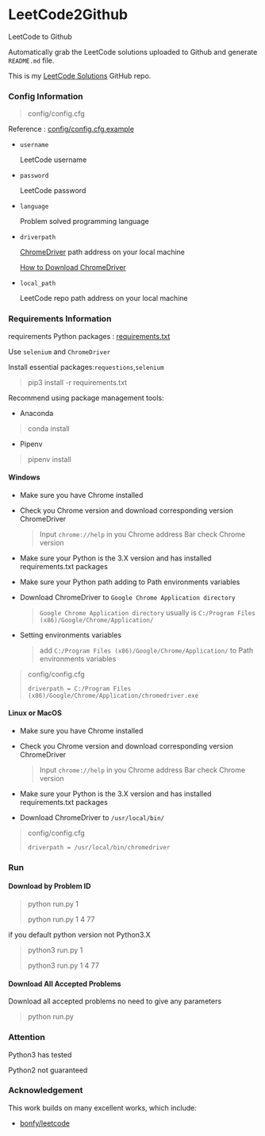 # LeetCode2Github

LeetCode to Github

Automatically grab the LeetCode solutions uploaded to Github and generate `README.md` file.

This is my [LeetCode Solutions](https://github.com/quinwu/LeetCode) GitHub repo.

### Config Information

> config/config.cfg

Reference : [config/config.cfg.example](config/config.cfg.example)

- `username` 

    LeetCode username

- `password`

    LeetCode password

- `language`

    Problem solved programming language

- `driverpath`

    [ChromeDriver](https://sites.google.com/a/chromium.org/chromedriver/) path address on your local machine

    [How to Download ChromeDriver](https://germey.gitbooks.io/python3webspider/content/1.2.3-ChromeDriver%E7%9A%84%E5%AE%89%E8%A3%85.html)

- `local_path`

    LeetCode repo path address on your local machine

### Requirements Information

requirements Python packages : [requirements.txt](requirements.txt)

Use `selenium` and `ChromeDriver`

Install essential packages:`requestions`,`selenium`

> pip3 install -r requirements.txt

Recommend using package management tools:

- Anaconda

> conda install 

- Pipenv

> pipenv install


#### Windows

- Make sure you have Chrome installed 

- Check you Chrome version and download corresponding version ChromeDriver

  > Input `chrome://help` in you Chrome address Bar check Chrome version

- Make sure your Python is the 3.X version and has installed requirements.txt packages

- Make sure your Python path adding to Path environments variables

- Download ChromeDriver to `Google Chrome Application directory`
  > `Google Chrome Application directory` usually is `C:/Program Files (x86)/Google/Chrome/Application/`

- Setting environments variables
  > add `C:/Program Files (x86)/Google/Chrome/Application/` to Path environments variables 


> config/config.cfg 
>
>`driverpath = C:/Program Files (x86)/Google/Chrome/Application/chromedriver.exe`

#### Linux or MacOS

- Make sure you have Chrome installed

- Check you Chrome version and download corresponding version ChromeDriver

   > Input `chrome://help` in you Chrome address Bar check Chrome version
  
- Make sure your Python is the 3.X version and has installed requirements.txt packages

- Download ChromeDriver to `/usr/local/bin/`

> config/config.cfg 
>
> `driverpath = /usr/local/bin/chromedriver`


### Run

#### Download by Problem ID

> python run.py 1
>
> python run.py 1 4 77

if you default python version not Python3.X

> python3 run.py 1
>
> python3 run.py 1 4 77

#### Download All Accepted Problems

Download all accepted problems no need to give any parameters

> python run.py

### Attention

Python3 has tested 

Python2 not guaranteed

### Acknowledgement

This work builds on many excellent works, which include:

- [bonfy/leetcode](https://github.com/bonfy/leetcode)